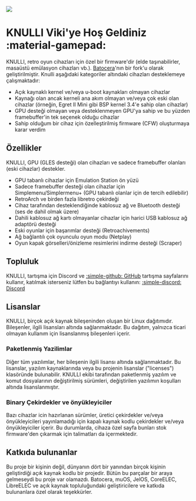 <div class="preview-container">
  <img class="off-glb" src="_inc/images/knulli-booting-up.png"/>
</div>

# KNULLI Viki'ye Hoş Geldiniz :material-gamepad:

KNULLI, retro oyun cihazları için özel bir firmware'dir (elde taşınabilirler, masaüstü emülasyon cihazları vb.). [Batocera](https://batocera.org)'nın bir fork'u olarak geliştirilmiştir. Knulli aşağıdaki kategoriler altındaki cihazları desteklemeye çalışmaktadır:

* Açık kaynaklı kernel ve/veya u-boot kaynakları olmayan cihazlar
* Kaynağı olan ancak kerneli ana akım olmayan ve/veya çok eski olan cihazlar (örneğin, Egret II Mini gibi BSP kernel 3.4'e sahip olan cihazlar)
* GPU desteği olmayan veya desteklenmeyen GPU'ya sahip ve bu yüzden framebuffer'in tek seçenek olduğu cihazlar
* Sahip olduğum bir cihaz için özelleştirilmiş firmware (CFW) oluşturmaya karar verdim

## Özellikler

KNULLI, GPU (GLES desteği) olan cihazları ve sadece framebuffer olanları (eski cihazlar) destekler.

* GPU tabanlı cihazlar için Emulation Station ön yüzü
* Sadece framebuffer desteği olan cihazlar için Simplemenu/Simplermenu+ (GPU tabanlı olanlar için de tercih edilebilir)
* RetroArch ve birden fazla libretro çekirdeği
* Cihaz tarafından desteklendiğinde kablosuz ağ ve Bluetooth desteği (ses de dahil olmak üzere)
* Dahili kablosuz ağ kartı olmayanlar cihazlar için harici USB kablosuz ağ adaptörü desteği
* Eski oyunlar için başarımlar desteği (Retroachivements)
* Ağ bağlantılı çok oyunculu oyun modu (Netplay)
* Oyun kapak görselleri/önizleme resimlerini indirme desteği (Scraper)

## Topluluk

KNULLI, tartışma için Discord ve [:simple-github: GitHub](https://github.com/knulli-cfw/distribution/discussions) tartışma sayfalarını kullanır, katılmak isterseniz lütfen bu bağlantıyı kullanın: [:simple-discord: Discord](https://discord.gg/HXPS3DAeeB)

## Lisanslar

KNULLI, birçok açık kaynak bileşeninden oluşan bir Linux dağıtımıdır. Bileşenler, ilgili lisansları altında sağlanmaktadır. Bu dağıtım, yalnızca ticari olmayan kullanım için lisanslanmış bileşenleri içerir.

### Paketlenmiş Yazilimlar
Diğer tüm yazılımlar, her bileşenin ilgili lisansı altında sağlanmaktadır. Bu lisanslar, yazılım kaynaklarında veya bu projenin lisanslar ("licenses") klasöründe bulunabilir. KNULLI ekibi tarafından paketlenmiş yazılım ve komut dosyalarının değiştirilmiş sürümleri, değiştirilen yazılımın koşulları altında lisanslanmıştır.

### Binary Çekirdekler ve önyükleyiciler

Bazı cihazlar icin hazırlanan sürümler, üretici çekirdekler ve/veya önyükleyicileri yayınlamadığı için kapalı kaynak kodlu çekirdekler ve/veya önyükleyiciler içerir. Bu durumlarda, cihaza özel sayfa bunları stok firmware'den çıkarmak için talimatları da içermektedir.

## Katkıda bulunanlar

Bu proje bir kişinin değil, dünyanın dört bir yanından birçok kişinin geliştirdiği açık kaynak kodlu bir projedir. Bütün bu parçalar bir araya gelmeseydi bu proje var olamazdı. Batocera, muOS, JelOS, CoreELEC, LibreELEC ve açık kaynak topluluğundaki geliştiricilere ve katkıda bulunanlara özel olarak teşekkürler.
